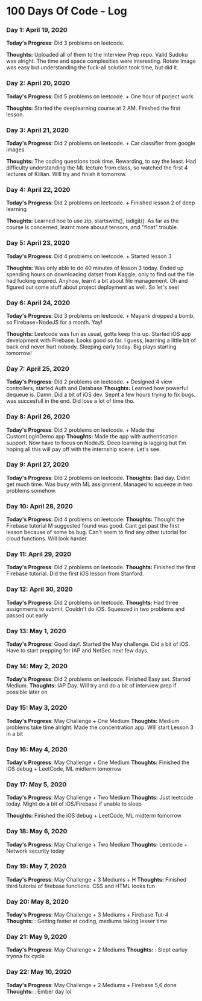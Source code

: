 # 100 Days Of Code - Log

### Day 1: April 19, 2020


**Today's Progress**: Did 3 problems on leetcode.

**Thoughts:** Uploaded all of them to the Interview Prep repo. Valid Sudoku was alright. The time and space complexities were interesting. Rotate Image was easy but understanding the fuck-all solution took time, but did it. 

### Day 2: April 20, 2020


**Today's Progress**: Did 5 problems on leetcode. + One hour of porject work.

**Thoughts:** Started the deeplearning course at 2 AM. Finished the first lesson. 

### Day 3: April 21, 2020


**Today's Progress**: Did 2 problems on leetcode. + Car classifier from google images.

**Thoughts:** The coding questions took time. Rewarding, to say the least. Had difficulty understanding the ML lecture from class, so watched the first 4 lectures of Killian. WIll try and finish it tomorrow. 


### Day 4: April 22, 2020


**Today's Progress**: Did 2 problems on leetcode. + Finished lesson 2 of deep learning

**Thoughts:** Learned hoe to use zip, startswith(), isdigit(). As far as the course is concerned, learnt more abouut tensors, and "float" trouble. 


### Day 5: April 23, 2020


**Today's Progress**: Did 4 problems on leetcode. + Started lesson 3

**Thoughts:**  Was only able to do 40 minutes of lesson 3 today. Ended up spending hours on downloading datset from Kaggle, only to find out the file had fucking expired. Anyhow, learnt a bit about file management. Oh and figured out some stuff about project deployment as well. So let's see!


### Day 6: April 24, 2020


**Today's Progress**: Did 3 problems on leetcode. + Mayank dropped a bomb, so Firebase+NodeJS for a month. Yay!

**Thoughts:** Leetcode was fun as usual, gotta keep this up. Started iOS app development with Firebase. Looks good so far. I guess, learning a little bit of back end never hurt nobody. Sleeping early today. Big plays starting tomorrow!

### Day 7: April 25, 2020

**Today's Progress**: Did 2 problems on leetcode. + Designed 4 view controllers, started Auth and Database
**Thoughts:** Learned how powerful dequeue is. Damn. Did a bit of iOS dev. Sepnt a few hours trying to fix bugs. was succesfull in the end. Did lose a lot of time tho.


### Day 8: April 26, 2020

**Today's Progress**: Did 2 problems on leetcode. + Made the CustomLoginDemo app
**Thoughts:** Made the app with authentication support. Now have to focus on NodeJS. Deep learning is lagging but I'm hoping all this will pay off with the internship scene. Let's see.

### Day 9: April 27, 2020

**Today's Progress**: Did 2 problems on leetcode.
**Thoughts:** Bad day. Didnt get much time. Was busy with ML assignment. Managed to squeeze in two problems somehow.


### Day 10: April 28, 2020

**Today's Progress**: Did 4 problems on leetcode.
**Thoughts:** Thought the Firebase tutorial M suggested found was good. Cant get past the first lesson because of some bs bug. Can't seem to find any other tutorial for cloud functions. Will look harder.

### Day 11: April 29, 2020

**Today's Progress**: Did 2 problems on leetcode.
**Thoughts:** Finished the first Firebase tutorial. Did the first iOS lesson from Stanford.

### Day 12: April 30, 2020

**Today's Progress**: Did 2 problems on leetcode.
**Thoughts:** Had three assignments to submit. Couldn't do iOS. Squeezed in two problems and passed out early


### Day 13: May 1, 2020

**Today's Progress**: Good day!. Started the May challenge. Did a bit of iOS. Have to start prepping for IAP and NetSec next few days.


### Day 14: May 2, 2020

**Today's Progress**: Did 2 problems on leetcode. Finished Easy set. Started Medium.
**Thoughts:** IAP Day. Will try and do a bit of interview prep if possible later on

### Day 15: May 3, 2020

**Today's Progress**: May Challenge + One Medium
**Thoughts:** Medium problems take time alright. Made the concentration app. WIll start Lesson 3 in a bit


### Day 16: May 4, 2020

**Today's Progress**: May Challenge + One Medium
**Thoughts:** Finished the iOS debug + LeetCode, ML midterm tomorrow

### Day 17: May 5, 2020

**Today's Progress**: May Challenge + Two Medium
**Thoughts:** Just leetcode today. Might do a bit of iOS/Firebase if unable to sleep

 **Thoughts:** Finished the iOS debug + LeetCode, ML midterm tomorrow

### Day 18: May 6, 2020

**Today's Progress**: May Challenge + Two Medium
**Thoughts:** Leetcode + Network security today

### Day 19: May 7, 2020

**Today's Progress**: May Challenge + 3 Mediums + H
**Thoughts:** Finished third tutorial of firebase functions. CSS and HTML looks fun


### Day 20: May 8, 2020

**Today's Progress**: May Challenge + 3 Mediums + Firebase Tut-4
**Thoughts:** : Getting faster at coding, mediums taking lesser time



### Day 21: May 9, 2020

**Today's Progress**: May Challenge + 2 Mediums 
**Thoughts:** : Slept earluy trynna fix cycle


### Day 22: May 10, 2020

**Today's Progress**: May Challenge + 2 Mediums + Firebase 5,6 done
**Thoughts:** : Ember day lol

